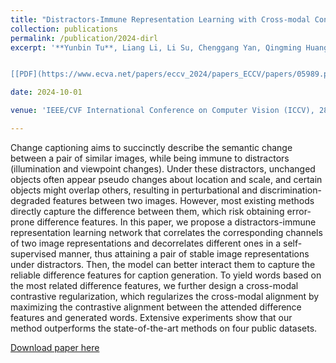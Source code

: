 ```yaml
---
title: "Distractors-Immune Representation Learning with Cross-modal Contrastive Regularization for Change Captioning"
collection: publications
permalink: /publication/2024-dirl
excerpt: '**Yunbin Tu**, Liang Li, Li Su, Chenggang Yan, Qingming Huang.


[[PDF](https://www.ecva.net/papers/eccv_2024/papers_ECCV/papers/05989.pdf) [Code](https://github.com/tuyunbin/DIRL) [Poster](/assets/eccv24_poster.pdf) [Supp.](https://arxiv.org/pdf/2407.11683)]'

date: 2024-10-01

venue: 'IEEE/CVF International Conference on Computer Vision (ICCV), 2805-2815'

---
```


Change captioning aims to succinctly describe the semantic change between a pair of similar images, while being immune to distractors (illumination and viewpoint changes). Under these distractors, unchanged objects often appear pseudo changes about location and scale, and certain objects might overlap others, resulting in perturbational and discrimination-degraded features between two images. However, most existing methods directly capture the difference between them, which risk obtaining error-prone difference features. In this paper, we propose a distractors-immune representation learning network that correlates the corresponding channels of two image representations and decorrelates different ones in a self-supervised manner, thus attaining a pair of stable image representations under distractors. Then, the model can better interact them to capture the reliable difference features for caption generation. To yield words based on the most related difference features, we further design a cross-modal contrastive regularization, which regularizes the cross-modal alignment by maximizing the contrastive alignment between the attended difference features and generated words. Extensive experiments show that our method outperforms the state-of-the-art methods on four public datasets. 

[Download paper here](https://www.ecva.net/papers/eccv_2024/papers_ECCV/papers/05989.pdf)
